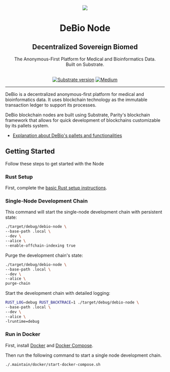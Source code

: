 <div align="center">
<img src="https://avatars.githubusercontent.com/u/76637246?s=200&v=4">
</div>

<div align="Center">
<h1> DeBio Node</h1>
<h2> Decentralized Sovereign Biomed </h2>
The Anonymous-First Platform for Medical and Bioinformatics Data.
<br>
Built on Substrate.

<br>
<br>

[![Substrate version](https://img.shields.io/badge/Substrate-3.0.0-brightgreen?logo=Parity%20Substrate)](https://substrate.dev/)
[![Medium](https://img.shields.io/badge/Medium-DeBio-brightgreen?logo=medium)](https://medium.com/@debionetwork.blog)
</div>

---

DeBio is a decentralized anonymous-first platform for medical and bioinformatics data. It uses blockchain technology as the immutable transaction ledger to support its processes.

DeBio blockchain nodes are built using Substrate, Parity's blockchain framework that allows for quick development of blockchains customizable by its pallets system.

- [Explanation about DeBio's pallets and functionalities](./docs/pallets.md)

## Getting Started

Follow these steps to get started with the Node

### Rust Setup

First, complete the [basic Rust setup instructions](./doc/rust-setup.md).

### Single-Node Development Chain

This command will start the single-node development chain with persistent state:

```bash
./target/debug/debio-node \
--base-path .local \
--dev \
--alice \
--enable-offchain-indexing true
```

Purge the development chain's state:

```bash
./target/debug/debio-node \
--base-path .local \
--dev \
--alice \
purge-chain
```

Start the development chain with detailed logging:

```bash
RUST_LOG=debug RUST_BACKTRACE=1 ./target/debug/debio-node \
--base-path .local \
--dev \
--alice \
-lruntime=debug
```

### Run in Docker

First, install [Docker](https://docs.docker.com/get-docker/) and
[Docker Compose](https://docs.docker.com/compose/install/).

Then run the following command to start a single node development chain.

```bash
./.maintain/docker/start-docker-compose.sh
```

